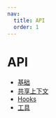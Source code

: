 ```yaml
---
nav:
  title: API
  order: 1
---
```



# API

- [基础](/api/base)
- [共享上下文](/api/atom-ctx)
- [Hooks](/api/hooks)
- [工具](/api/utils)
